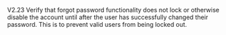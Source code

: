 V2.23 Verify that forgot password functionality does not lock or otherwise disable the account until after the user has successfully changed their password. This is to prevent valid users from being locked out. 